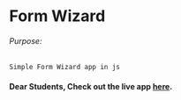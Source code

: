 # Form Wizard

###### Purpose:
    Simple Form Wizard app in js

#### Dear Students, Check out the live app [here]( http://203.193.173.125/buildriseshine/javascript/form-wizard-main/).

